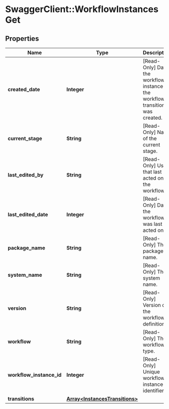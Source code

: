 # SwaggerClient::WorkflowInstancesGet

## Properties
Name | Type | Description | Notes
------------ | ------------- | ------------- | -------------
**created_date** | **Integer** | [Read-Only] Date the workflow instance or the workflow transition was created. | [optional] 
**current_stage** | **String** | [Read-Only] Name of the current stage. | [optional] 
**last_edited_by** | **String** | [Read-Only] User that last acted on the workflow. | [optional] 
**last_edited_date** | **Integer** | [Read-Only] Date the workflow was last acted on. | [optional] 
**package_name** | **String** | [Read-Only] The package name. | [optional] 
**system_name** | **String** | [Read-Only] The system name. | [optional] 
**version** | **String** | [Read-Only] Version of the workflow definition. | [optional] 
**workflow** | **String** | [Read-Only] The workflow type. | [optional] 
**workflow_instance_id** | **Integer** | [Read-Only] Unique workflow instance identifier. | [optional] 
**transitions** | [**Array&lt;InstancesTransitions&gt;**](InstancesTransitions.md) |  | [optional] 

